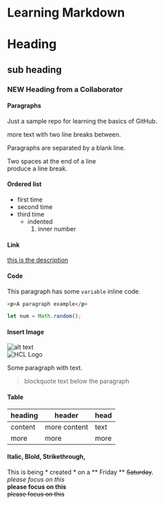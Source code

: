 # Learning Markdown
# Heading
## sub heading
### NEW Heading from a Collaborator

#### Paragraphs
Just a sample repo for learning the basics of GitHub.

more text with two line breaks between.

Paragraphs are separated 
by a blank line.

Two spaces at the end of a line  
produce a line break.

#### Ordered list
- first time
- second time
- third time
  - indented
    1. inner number

#### Link
    
[this is the description](http://www.github.com)

#### Code

This paragraph has some `variable` inline code.

```html
<p>A paragraph example</p>
```
```javascript
let num = Math.random();
```
#### Insert Image
![alt text](http://picsum.photos/200/200)  
![HCL Logo](https://www.hcltech.com/themes/custom/hcltech/logo.png)

Some paragraph with text.
> blockquote text below the paragraph

#### Table

| heading | header | head |
| --- | --- | --- |
| content | more content | text |
| more | more | more |

#### Italic, Blold, Strikethrough, 

This is being * created * on a ** Friday ** ~~Saturday~~.  
*please focus on this*  
**please focus on this**  
~~please focus on this~~  
